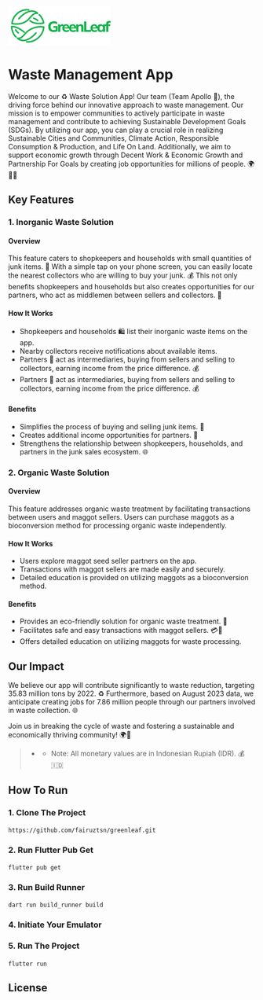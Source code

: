 ![Logo](https://github.com/fairuztsn/greenleaf/blob/main/assets/img/greenleaf_logo_2.png)

# Waste Management App

Welcome to our ♻️ Waste Solution App! Our team (Team Apollo 🚀), the driving force behind our innovative approach to waste management. Our mission is to empower communities to actively participate in waste management and contribute to achieving Sustainable Development Goals (SDGs). By utilizing our app, you can play a crucial role in realizing Sustainable Cities and Communities, Climate Action, Responsible Consumption & Production, and Life On Land. Additionally, we aim to support economic growth through Decent Work & Economic Growth and Partnership For Goals by creating job opportunities for millions of people. 🌍🌱💼

## Key Features

### 1. Inorganic Waste Solution

#### Overview

This feature caters to shopkeepers and households with small quantities of junk items. 🛒 With a simple tap on your phone screen, you can easily locate the nearest collectors who are willing to buy your junk. 💰 This not only benefits shopkeepers and households but also creates opportunities for our partners, who act as middlemen between sellers and collectors. 🤝

#### How It Works

- Shopkeepers and households 🛍️ list their inorganic waste items on the app.
- Nearby collectors receive notifications about available items.
- Partners 🤝 act as intermediaries, buying from sellers and selling to collectors, earning income from the price difference. 💰
- Partners 🤝 act as intermediaries, buying from sellers and selling to collectors, earning income from the price difference. 💰

#### Benefits

- Simplifies the process of buying and selling junk items. 🔄
- Creates additional income opportunities for partners. 💼
- Strengthens the relationship between shopkeepers, households, and partners in the junk sales ecosystem. 🌐

### 2. Organic Waste Solution

#### Overview

This feature addresses organic waste treatment by facilitating transactions between users and maggot sellers. Users can purchase maggots as a bioconversion method for processing organic waste independently.

#### How It Works

- Users explore maggot seed seller partners on the app.
- Transactions with maggot sellers are made easily and securely.
- Detailed education is provided on utilizing maggots as a bioconversion method.

#### Benefits

- Provides an eco-friendly solution for organic waste treatment. 🌱
- Facilitates safe and easy transactions with maggot sellers. 💳🛒
- Offers detailed education on utilizing maggots for waste processing.

## Our Impact

We believe our app will contribute significantly to waste reduction, targeting 35.83 million tons by 2022. ♻️ Furthermore, based on August 2023 data, we anticipate creating jobs for 7.86 million people through our partners involved in waste collection. 🌐

Join us in breaking the cycle of waste and fostering a sustainable and economically thriving community! 🌍💪

> - - Note: All monetary values are in Indonesian Rupiah (IDR). 💰🇮🇩

## How To Run

### 1. Clone The Project

`https://github.com/fairuztsn/greenleaf.git`

### 2. Run Flutter Pub Get

`flutter pub get`

### 3. Run Build Runner

`dart run build_runner build`

### 4. Initiate Your Emulator

### 5. Run The Project

`flutter run`

## License
